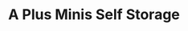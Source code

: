 ---
title: "A Plus Minis Self Storage"
url: /fort-collins/a-plus-minis-self-storage/
shop: storage rental
---